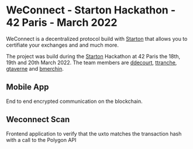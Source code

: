 # WeConnect - Starton Hackathon - 42 Paris - March 2022

WeConnect is a decentralized protocol build with [Starton](https://github.com/starton-io) that allows you to certifiate your exchanges and and much more.

The project was build during the [Starton](https://github.com/starton-io) Hackathon at 42 Paris the 18th, 19th and 20th March 2022. The team members are [ddecourt](https://github.com/dediane), [ttranche](https://github.com/ttranche), [gtaverne](https://github.com/gtaverne) and [bmerchin](https://github.com/benjaminmerchin).

## Mobile App
End to end encrypted communication on the blockchain.

## Weconnect Scan
Frontend application to verify that the uxto matches the transaction hash with a call to the Polygon API

<!--

{ "jsonrpc": "2.0", "id": 1, "result": { "blockHash": "0x9075ffe971780d10b6197660daa163cf269f1119348c6e3c53719950b21de5cf", "blockNumber": "0x18681ef", "from": "0x5bd970e0860f028c1b9db70cb7d8ff65c3603bdd", "gas": "0x3b92c", "gasPrice": "0x9502f911", "maxFeePerGas": "0x9502f91e", "maxPriorityFeePerGas": "0x9502f900", "hash": "0x4d54db4e722ca622d9744b896b24756831080185085b121c9939423aea96ea76", "input": "0x29000cea000000000000000000000000930ac6cfa1357e1e11577ef5c7523ac498f970ca0000000000000000000000000a3bc00b276bed4848556bd45bbea62c94b9079e0000000000000000000000000000000000000000000000000000000000000060000000000000000000000000000000000000000000000000000000000000004062393464323762393933346433653038613532653532643764613764616266616334383465666533376135333830656539303838663761636532656663646539", "nonce": "0x4a", "to": "0xcb6ea1d0e67f02809331c7500bf3c88f5c707458", "transactionIndex": "0xc", "value": "0x0", "type": "0x2", "accessList": [], "chainId": "0x13881", "v": "0x0", "r": "0x22cb9fae9

-->
